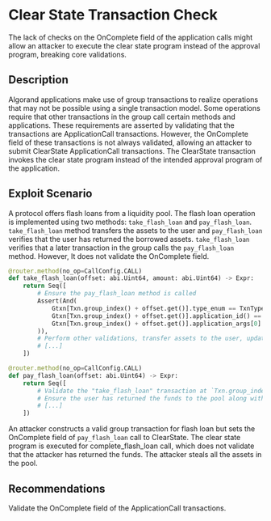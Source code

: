 # Clear State Transaction Check

The lack of checks on the OnComplete field of the application calls might allow an attacker to execute the clear state program instead of the approval program, breaking core validations.

## Description

Algorand applications make use of group transactions to realize operations that may not be possible using a single transaction model. Some operations require that other transactions in the group call certain methods and applications. These requirements are asserted by validating that the transactions are ApplicationCall transactions. However, the OnComplete field of these transactions is not always validated, allowing an attacker to submit ClearState ApplicationCall transactions. The ClearState transaction invokes the clear state program instead of the intended approval program of the application.

## Exploit Scenario

A protocol offers flash loans from a liquidity pool. The flash loan operation is implemented using two methods: `take_flash_loan` and `pay_flash_loan`. `take_flash_loan` method transfers the assets to the user and `pay_flash_loan` verifies that the user has returned the borrowed assets. `take_flash_loan` verifies that a later transaction in the group calls the `pay_flash_loan` method. However, It does not validate the OnComplete field.

```py
@router.method(no_op=CallConfig.CALL)
def take_flash_loan(offset: abi.Uint64, amount: abi.Uint64) -> Expr:
    return Seq([
        # Ensure the pay_flash_loan method is called
        Assert(And(
            Gtxn[Txn.group_index() + offset.get()].type_enum == TxnType.ApplicationCall,
            Gtxn[Txn.group_index() + offset.get()].application_id() == Global.current_application_id(),
            Gtxn[Txn.group_index() + offset.get()].application_args[0] == MethodSignature("pay_flash_loan(uint64)")
        )),
        # Perform other validations, transfer assets to the user, update the global state
        # [...]
    ])

@router.method(no_op=CallConfig.CALL)
def pay_flash_loan(offset: abi.Uint64) -> Expr:
    return Seq([
        # Validate the "take_flash_loan" transaction at `Txn.group_index() - offset.get()`
        # Ensure the user has returned the funds to the pool along with the fee. Fail the transaction otherwise
        # [...]
    ])
```

An attacker constructs a valid group transaction for flash loan but sets the OnComplete field of `pay_flash_loan` call to ClearState. The clear state program is executed for complete_flash_loan call, which does not validate that the attacker has returned the funds. The attacker steals all the assets in the pool.

## Recommendations

Validate the OnComplete field of the ApplicationCall transactions.
